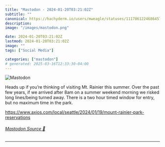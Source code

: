 ```yaml
---
title: "Mastodon - 2024-01-20T03:21:02Z"
subtitle: ""
canonical: https://hachyderm.io/users/mweagle/statuses/111786122468645750
description:
image: "/images/mastodon.png"

date: 2024-01-20T03:21:02Z
lastmod: 2024-01-20T03:21:02Z
image: ""
tags: ["Social Media"]

categories: ["mastodon"]
# generated: 2025-03-16T12:33:30-04:00
---
```

![Mastodon](/images/mastodon.png)

<p>Heads up if you’re thinking of visiting Mt. Rainier this summer. Over the past few years, if we arrived after 8am on a summer weekend morning we risked long lines/being turned away. There is a two hour timed window for entry, but no maximum time in the park. </p><p><a href="https://www.axios.com/local/seattle/2024/01/19/mount-rainier-park-reservations" target="_blank" rel="nofollow noopener noreferrer" translate="no"><span class="invisible">https://www.</span><span class="ellipsis">axios.com/local/seattle/2024/0</span><span class="invisible">1/19/mount-rainier-park-reservations</span></a></p>


###### [Mastodon Source 🐘](https://hachyderm.io/@mweagle/111786122468645750)

___
